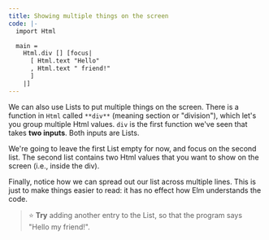 ```yaml
---
title: Showing multiple things on the screen
code: |-
  import Html

  main =
    Html.div [] [focus|
      [ Html.text "Hello"
      , Html.text " friend!"
      ]
    |]
---
```

We can also use Lists to put multiple things on the screen.
There is a function in `Html` called `**div**` (meaning section or "division"),
which let's you group multiple Html values.
`div` is the first function we've seen that takes **two inputs**.
Both inputs are Lists.

We're going to leave the first List empty for now, and focus on the second list. The second list contains two Html values that you want to show on the screen (i.e., inside the div).

Finally, notice how we can spread out our list across multiple lines.
This is just to make things easier to read:
it has no effect how Elm understands the code.

> ⭐️ **Try** adding another entry to the List, so that the program says "Hello my friend!".